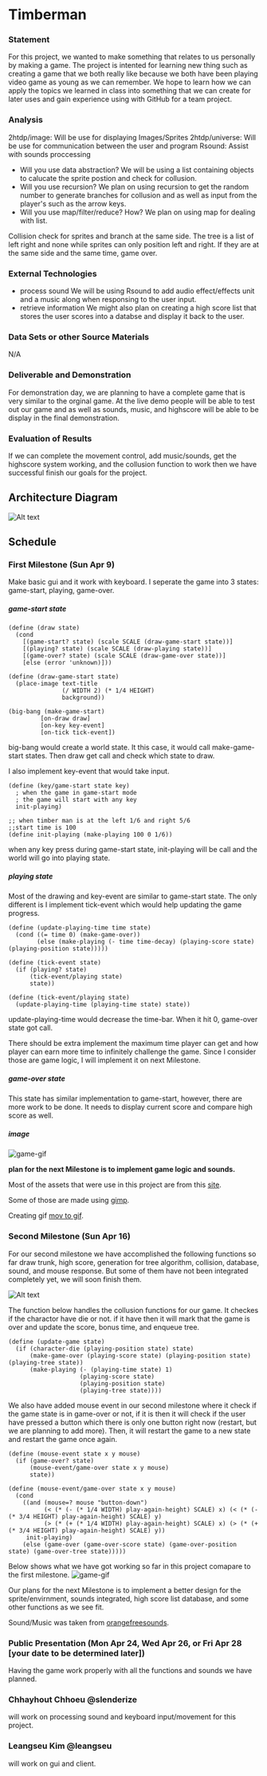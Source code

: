 # Timberman

### Statement

For this project, we wanted to make something that relates to us personally by making a game.  The project is intented for learning new thing such as creating a game that we both really like because we both have been playing video game as young as we can remember. We hope to learn how we can apply the topics we learned in class into something that we can create for later uses and gain experience using with GitHub for a team project.

### Analysis

2htdp/image: Will be use for displaying Images/Sprites
2htdp/universe: Will be use for communication between the user and program
Rsound: Assist with sounds proccessing

- Will you use data abstraction?
We will be using a list containing objects to calucate the sprite postion and check for collusion.
- Will you use recursion?
We plan on using recursion to get the random number to generate branches for collusion and as well as input from the player's such as the arrow keys.
- Will you use map/filter/reduce? How?
We plan on using map for dealing with list.

Collision check for sprites and branch at the same side. The tree is a list of left right and none while sprites can only position left and right. If they are at the same side and the same time, game over.

### External Technologies

- process sound
We will be using Rsound to add audio effect/effects unit and a music along when responsing to the user input.
- retrieve information
We might also plan on creating a high score list that stores the user scores into a databse and display it back to the user.

### Data Sets or other Source Materials

N/A

### Deliverable and Demonstration

For demonstration day, we are planning to have a complete game that is very similar to the orginal game. At the live demo people will be able to test out our game and as well as sounds, music, and highscore will be able to be display in the final demonstration.

### Evaluation of Results

If we can complete the movement control, add music/sounds, get the highscore system working, and the collusion function to work then we have successful finish our goals for the project.

## Architecture Diagram

![Alt text](Diagram.png)

## Schedule

### First Milestone (Sun Apr 9)

Make basic gui and it work with keyboard.
I seperate the game into 3 states: game-start, playing, game-over.

##### game-start state

```racket
(define (draw state)
  (cond
    [(game-start? state) (scale SCALE (draw-game-start state))]
    [(playing? state) (scale SCALE (draw-playing state))]
    [(game-over? state) (scale SCALE (draw-game-over state))]
    [else (error 'unknown)]))

(define (draw-game-start state)
  (place-image text-title
               (/ WIDTH 2) (* 1/4 HEIGHT)
               background))

(big-bang (make-game-start)
         [on-draw draw]
         [on-key key-event]
         [on-tick tick-event])
```

big-bang would create a world state. It this case, it would call make-game-start states. Then draw get call and check which state to draw.

I also implement key-event that would take input.

```racket
(define (key/game-start state key)
  ; when the game in game-start mode
  ; the game will start with any key
  init-playing)

;; when timber man is at the left 1/6 and right 5/6
;;start time is 100
(define init-playing (make-playing 100 0 1/6))
```

when any key press during game-start state, init-playing will be call and the world will go into playing state.

##### playing state

Most of the drawing and key-event are similar to game-start state. The only different is I implement tick-event which would help updating the game progress.

```racket
(define (update-playing-time time state)
  (cond ((= time 0) (make-game-over))
        (else (make-playing (- time time-decay) (playing-score state) (playing-position state)))))

(define (tick-event state)
  (if (playing? state)
      (tick-event/playing state)
      state))

(define (tick-event/playing state)
  (update-playing-time (playing-time state) state))
```

update-playing-time would decrease the time-bar. When it hit 0, game-over state got call.

There should be extra implement the maximum time player can get and how player can earn more time to infinitely challenge the game. Since I consider those are game logic, I will implement it on next Milestone.

##### game-over state

This state has similar implementation to game-start, however, there are more work to be done. It needs to display current score and compare high score as well.

##### image

![game-gif](timberman.gif)

**plan for the next Milestone is to implement game logic and sounds.**

Most of the assets that were use in this project are from this [site](http://www.emanueleferonato.com/2015/02/16/create-an-html5-game-like-timberman-in-a-matter-of-minutes-with-mightyeditor/).

Some of those are made using [gimp](https://www.gimp.org/).

Creating gif [mov to gif](https://cloudconvert.com/mov-to-gif).

### Second Milestone (Sun Apr 16)
For our second milestone we have accomplished the following functions so far draw trunk, high score, generation for tree algorithm, collision, database, sound, and mouse response. But some of them have not been integrated completely yet, we will soon finish them.

![Alt text](truck-restart.png)

The function below handles the collusion functions for our game. It checkes if the charactor have die or not. if it have then it will mark that the game is over and update the score, bonus time, and enqueue tree. 

```racket
(define (update-game state)
  (if (character-die (playing-position state) state)
      (make-game-over (playing-score state) (playing-position state) (playing-tree state))
      (make-playing (- (playing-time state) 1)
                    (playing-score state)
                    (playing-position state)
                    (playing-tree state))))
```

We also have added mouse event in our second milestone where it check if the game state is in game-over or not, if it is then it will check if the user have pressed a button which there is only one button right now (restart, but we are planning to add more). Then, it will restart the game to a new state and restart the game once again.
```racket
(define (mouse-event state x y mouse)
  (if (game-over? state)
      (mouse-event/game-over state x y mouse)
      state))

(define (mouse-event/game-over state x y mouse)
  (cond
    ((and (mouse=? mouse "button-down")
          (< (* (- (* 1/4 WIDTH) play-again-height) SCALE) x) (< (* (- (* 3/4 HEIGHT) play-again-height) SCALE) y)
          (> (* (+ (* 1/4 WIDTH) play-again-height) SCALE) x) (> (* (+ (* 3/4 HEIGHT) play-again-height) SCALE) y))
     init-playing)
    (else (game-over (game-over-score state) (game-over-position state) (game-over-tree state)))))
```
Below shows what we have got working so far in this project comapare to the first milestone.
![game-gif](timberman2.gif)

Our plans for the next Milestone is to implement a better design for the sprite/envirnment, sounds integrated, high score list database, and some other functions as we see fit.

Sound/Music was taken from [orangefreesounds](http://www.orangefreesounds.com/).

### Public Presentation (Mon Apr 24, Wed Apr 26, or Fri Apr 28 [your date to be determined later])

Having the game work properly with all the functions and sounds we have planned.

### Chhayhout Chhoeu @slenderize
will work on processing sound and keyboard input/movement for this project.

### Leangseu Kim @leangseu
will work on gui and client.
